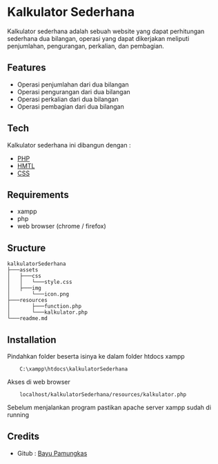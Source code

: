 # Kalkulator Sederhana 

Kalkulator sederhana adalah sebuah website yang dapat perhitungan sederhana dua bilangan, operasi yang dapat dikerjakan meliputi penjumlahan, pengurangan, perkalian, dan pembagian.

## Features
- Operasi penjumlahan dari dua bilangan
- Operasi pengurangan dari dua bilangan
- Operasi perkalian dari dua bilangan
- Operasi pembagian dari dua bilangan

## Tech
Kalkulator sederhana ini dibangun dengan :
- [PHP]()
- [HMTL]()
- [CSS]()

## Requirements
- xampp
- php
- web browser (chrome / firefox)

## Sructure
```
kalkulatorSederhana
├───assets
│   ├───css
│   │   └───style.css
│   ├───img
│       └───icon.png
├───resources
│       ├───function.php
│       └───kalkulator.php
└───readme.md
```

## Installation

Pindahkan folder beserta isinya ke dalam folder htdocs xampp
```
    C:\xampp\htdocs\kalkulatorSederhana
```

Akses di web browser
```
    localhost/kalkulatorSederhana/resources/kalkulator.php
```

Sebelum menjalankan program pastikan apache server xampp sudah di running

## Credits
- Gitub : [Bayu Pamungkas](https://github.com/bayek335)
